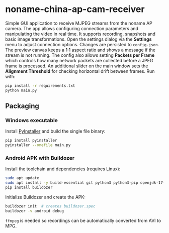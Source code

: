 # noname-china-ap-cam-receiver

Simple GUI application to receive MJPEG streams from the noname AP camera.
The app allows configuring connection parameters and manipulating the video in
real time. It supports recording, snapshots and basic image transformations.
Open the settings dialog via the **Settings** menu to adjust connection
options. Changes are persisted to `config.json`.
The preview canvas keeps a 1:1 aspect ratio and shows a message if the stream
is not running.
The config also allows setting **Packets per Frame** which controls how many
network packets are collected before a JPEG frame is processed.
An additional slider on the main window sets the **Alignment Threshold** for
checking horizontal drift between frames.
Run with:
```bash
pip install -r requirements.txt
python main.py
```

## Packaging

### Windows executable
Install [PyInstaller](https://pyinstaller.org) and build the single file binary:

```bash
pip install pyinstaller
pyinstaller --onefile main.py
```

### Android APK with Buildozer
Install the toolchain and dependencies (requires Linux):

```bash
sudo apt update
sudo apt install -y build-essential git python3 python3-pip openjdk-17-jdk ffmpeg
pip install buildozer
```

Initialize Buildozer and create the APK:

```bash
buildozer init  # creates buildozer.spec
buildozer -v android debug
```

`ffmpeg` is needed so recordings can be automatically converted from AVI to MPG.
